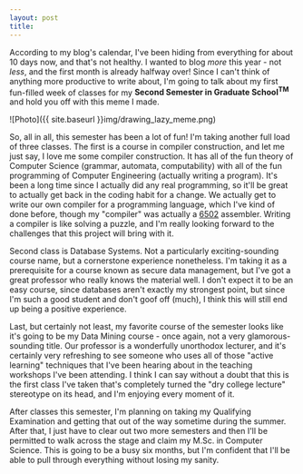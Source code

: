 ```yaml
---
layout: post
title: 
---
```


According to my blog's calendar, I've been hiding from everything for about 10 days now, and that's not healthy. I wanted to blog <i>more</i> this year - not <i>less</i>, and the first month is already halfway over! Since I can't think of anything more productive to write about, I'm going to talk about my first fun-filled week of classes for my <b>Second Semester in Graduate School<sup>TM</sup></b> and hold you off with this meme I made.

![Photo]({{ site.baseurl }}img/drawing_lazy_meme.png)

So, all in all, this semester has been a lot of fun! I'm taking another full load of three classes. The first is a course in compiler construction, and let me just say, I love me some compiler construction. It has all of the fun theory of Computer Science (grammar, automata, computability) with all of the fun programming of Computer Engineering (actually writing a program). It's been a long time since I actually did any real programming, so it'll be great to actually get back in the coding habit for a change. We actually get to write our own compiler for a programming language, which I've kind of done before, though my "compiler" was actually a <a href="https://en.wikipedia.org/wiki/6502">6502</a> assembler. Writing a compiler is like solving a puzzle, and I'm really looking forward to the challenges that this project will bring with it.

Second class is Database Systems. Not a particularly exciting-sounding course name, but a cornerstone experience nonetheless. I'm taking it as a prerequisite for a course known as secure data management, but I've got a great professor who really knows the material well. I don't expect it to be an easy course, since databases aren't exactly my strongest point, but since I'm such a good student and don't goof off (much), I think this will still end up being a positive experience.

Last, but certainly not least, my favorite course of the semester looks like it's going to be my Data Mining course - once again, not a very glamorous-sounding title. Our professor is a wonderfully unorthodox lecturer, and it's certainly very refreshing to see someone who uses all of those "active learning" techniques that I've been hearing about in the teaching workshops I've been attending. I think I can say without a doubt that this is the first class I've taken that's completely turned the "dry college lecture" stereotype on its head, and I'm enjoying every moment of it.

After classes this semester, I'm planning on taking my Qualifying Examination and getting that out of the way sometime during the summer. After that, I just have to clear out two more semesters and then I'll be permitted to walk across the stage and claim my M.Sc. in Computer Science. This is going to be a busy six months, but I'm confident that I'll be able to pull through everything without losing my sanity.

